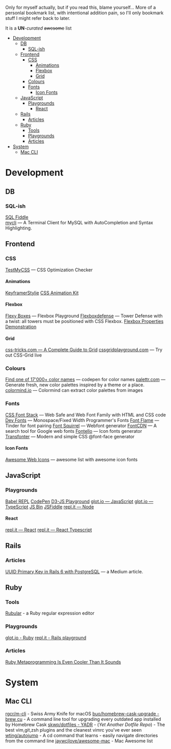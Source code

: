 Only for myself actually, but if you read this, blame yourself...
More of a personlal bookmark list, with intentional addition pain, so I'll only bookmark stuff I might refer back to later.

It is a **UN**-*curated* ~~awesome~~ list

- [Development](#development)
	- [DB](#db)
		- [SQL-ish](#sql-ish)
	- [Frontend](#frontend)
		- [CSS](#css)
			- [Animations](#animations)
			- [Flexbox](#flexbox)
			- [Grid](#grid)
		- [Colours](#colours)
		- [Fonts](#fonts)
			- [Icon Fonts](#icon-fonts)
	- [JavaScript](#javascript)
		- [Playgrounds](#playgrounds)
			- [React](#react)
	- [Rails](#rails)
		- [Articles](#articles)
	- [Ruby](#ruby)
		- [Tools](#tools)
		- [Playgrounds](#playgrounds-1)
		- [Articles](#articles-1)
- [System](#system)
	- [Mac CLI](#mac-cli)

# Development

## DB

### SQL-ish

[SQL Fiddle](http://sqlfiddle.com/)   
[mycli](https://github.com/dbcli/mycli) — A Terminal Client for MySQL with AutoCompletion and Syntax Highlighting.

## Frontend

### CSS

[TestMyCSS](http://www.testmycss.com) — CSS Optimization Checker

#### Animations
[Keyframer](http://alexberg.in/keyframer/)[Stylie](http://jeremyckahn.github.io/stylie/)
[CSS Animation Kit](http://angrytools.com/css/animation/)

#### Flexbox

[Flexy Boxes](http://the-echoplex.net/flexyboxes/) — Flexbox Playground
[Flexboxdefense](http://www.flexboxdefense.com) — Tower Defense with a twist: all towers must be positioned with CSS Flexbox.
[Flexbox Properties Demonstration](http://codepen.io/justd/pen/yydezN)

#### Grid

[css-tricks.com — A Complete Guide to Grid](https://css-tricks.com/snippets/css/complete-guide-grid/)
[cssgridplayground.com](https://www.cssgridplayground.com) — Try out CSS-Grid live

### Colours

[Find one of 17'000+ color names](https://codepen.io/meodai/full/mEvZRx) — codepen for color names
[palettr.com](http://palettr.com/) — Generate fresh, new color palettes inspired by a theme or a place. 
[colormind.io](http://colormind.io/) — Colormind can extract color palettes from images

### Fonts

[CSS Font Stack](http://www.cssfontstack.com) — Web Safe and Web Font Family with HTML and CSS code
[Dev Fonts](http://www.lowing.org/fonts/) — Monospace/Fixed Width Programmer's Fonts
[Font Flame](http://app.fontflame.com/) — Tinder for font pairing
[Font Squirrel](https://www.fontsquirrel.com/tools/webfont-generator) — Webfont generator
[FontCDN](http://fontcdn.org) — A search tool for Google web fonts
[Fontello](http://fontello.com) — Icon fonts generator
[Transfonter](https://transfonter.org) — Modern and simple CSS @font-face generator

#### Icon Fonts

[Awesome Web Icons](https://github.com/vkarampinis/awesome-icons) — awesome list with awesome icon fonts

## JavaScript

### Playgrounds

[Babel REPL](https://babeljs.io/repl)
[CodePen](https://codepen.io/pen/)
[D3-JS Playground](http://phrogz.net/JS/d3-playground/#BlankDefault)
[glot.io — JavaScript](https://glot.io/new/javascript)
[glot.io — TypeScript](https://glot.io/new/typescript)
[JS Bin](http://jsbin.com/?js,console)
[JSFiddle](http://jsfiddle.net/)
[repl.it — Node](https://repl.it/repls/GiantFittingComputing)

#### React

[repl.it — React](https://repl.it/repls/AnyVivaciousNumber)
[repl.it — React Typescript](https://repl.it/repls/ViciousRedundantRuby)

## Rails

### Articles

[UUID Primary Key in Rails 6 with PostgreSQL](https://pawelurbanek.com/uuid-order-rails) — a Medium article.

## Ruby

### Tools

[Rubular](http://rubular.com/) - a Ruby regular expression editor

### Playgrounds

[glot.io - Ruby](https://glot.io/new/ruby)
[repl.it - Rails playground](https://repl.it/repls/TiredPeriodicParallelport)

### Articles

[Ruby Metaprogramming Is Even Cooler Than It Sounds](https://www.toptal.com/ruby/ruby-metaprogramming-cooler-than-it-sounds)


#  System

## Mac CLI

[rgcr/m-cli](https://github.com/rgcr/m-cli) - Swiss Army Knife for macOS
[buo/homebrew-cask-upgrade - brew cu](https://github.com/buo/homebrew-cask-upgrade) - A command line tool for upgrading every outdated app installed by Homebrew Cask
[skwp/dotfiles - YADR](https://github.com/skwp/dotfiles) - (*Yet Another Dotfile Repo*) - The best vim,git,zsh plugins and the cleanest vimrc you've ever seen
[wting/autojump](https://github.com/wting/autojump) - A cd command that learns - easily navigate directories from the command line
[jaywcjlove/awesome-mac](https://github.com/jaywcjlove/awesome-mac) - Mac Awesome list
